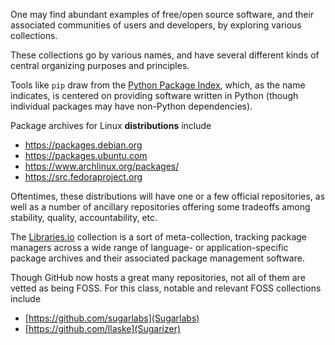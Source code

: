 
One may find abundant examples of free/open source software, and their
associated communities of users and developers, by exploring various
collections.

These collections go by various names, and have several different kinds of
central organizing purposes and principles. 

Tools like ```pip``` draw from the [Python Package Index](https://pypi.python.org/pypi), 
which, as the name indicates, is centered on providing software written in Python (though individual packages may have non-Python dependencies).

Package archives for Linux **distributions** include 

  * https://packages.debian.org
  * https://packages.ubuntu.com
  * https://www.archlinux.org/packages/
  * https://src.fedoraproject.org

Oftentimes, these distributions will have one or a few official repositories, as well as a number of ancillary repositories offering some tradeoffs among stability, quality, accountability, etc.

The [Libraries.io](https://libraries.io/) collection is a sort of meta-collection, tracking package managers across a wide range of language- or application-specific package archives and their associated package management software.

Though GitHub now hosts a great many repositories, not all of them are
vetted as being FOSS. For this class, notable and relevant FOSS collections
include

  * [https://github.com/sugarlabs](Sugarlabs)
  * [https://github.com/llaske](Sugarizer)

